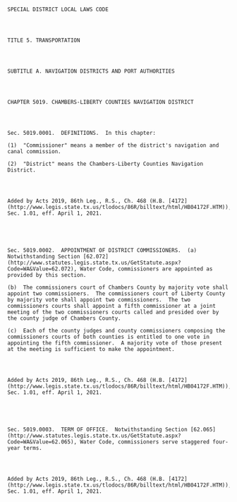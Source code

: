 ﻿
    
    
    	
    					
    
    
    SPECIAL DISTRICT LOCAL LAWS CODE
    
      
    
    
    TITLE 5. TRANSPORTATION
    
      
    
    
    SUBTITLE A. NAVIGATION DISTRICTS AND PORT AUTHORITIES
    
      
    
    
    CHAPTER 5019. CHAMBERS-LIBERTY COUNTIES NAVIGATION DISTRICT
    
      
    
    
    Sec. 5019.0001.  DEFINITIONS.  In this chapter:
    
    (1)  "Commissioner" means a member of the district's navigation and canal commission.
    
    (2)  "District" means the Chambers-Liberty Counties Navigation District.
    
    
    
    
    Added by Acts 2019, 86th Leg., R.S., Ch. 468 (H.B. [4172](http://www.legis.state.tx.us/tlodocs/86R/billtext/html/HB04172F.HTM)), Sec. 1.01, eff. April 1, 2021.
    
    
    
    
    
    Sec. 5019.0002.  APPOINTMENT OF DISTRICT COMMISSIONERS.  (a)  Notwithstanding Section [62.072](http://www.statutes.legis.state.tx.us/GetStatute.aspx?Code=WA&Value=62.072), Water Code, commissioners are appointed as provided by this section.
    
    (b)  The commissioners court of Chambers County by majority vote shall appoint two commissioners.  The commissioners court of Liberty County by majority vote shall appoint two commissioners.  The two commissioners courts shall appoint a fifth commissioner at a joint meeting of the two commissioners courts called and presided over by the county judge of Chambers County.
    
    (c)  Each of the county judges and county commissioners composing the commissioners courts of both counties is entitled to one vote in appointing the fifth commissioner.  A majority vote of those present at the meeting is sufficient to make the appointment.
    
    
    
    
    Added by Acts 2019, 86th Leg., R.S., Ch. 468 (H.B. [4172](http://www.legis.state.tx.us/tlodocs/86R/billtext/html/HB04172F.HTM)), Sec. 1.01, eff. April 1, 2021.
    
    
    
    
    
    Sec. 5019.0003.  TERM OF OFFICE.  Notwithstanding Section [62.065](http://www.statutes.legis.state.tx.us/GetStatute.aspx?Code=WA&Value=62.065), Water Code, commissioners serve staggered four-year terms.
    
    
    
    
    Added by Acts 2019, 86th Leg., R.S., Ch. 468 (H.B. [4172](http://www.legis.state.tx.us/tlodocs/86R/billtext/html/HB04172F.HTM)), Sec. 1.01, eff. April 1, 2021.
    
    
    
    
    				
